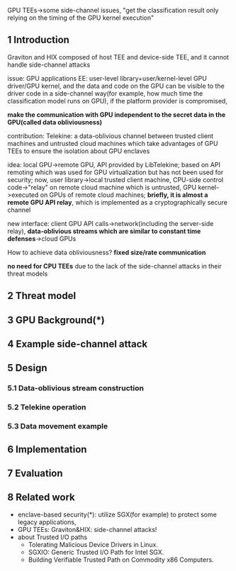 GPU TEEs->some side-channel issues, "get the classification result only relying on the timing of the GPU kernel execution"

## 1 Introduction

Graviton and HIX composed of host TEE and device-side TEE, and it cannot handle side-channel attacks

issue: GPU applications EE: user-level library+user/kernel-level GPU driver/GPU kernel, and the data and code on the GPU can be visible to the driver code in a side-channel way(for example, how much time the classification model runs on GPU), if the platform provider is compromised, 

**make the communication with GPU independent to the secret data in the GPU(called data obliviousness)**

contribution: Telekine: a data-oblivious channel between trusted client machines and untrusted cloud machines which take advantages of GPU TEEs to ensure the isolation about GPU enclaves

idea: local GPU->remote GPU, API provided by LibTelekine; based on API remoting which was used for GPU virtualization but has not been used for security; now, user library->local trusted client machine, CPU-side control code->"relay" on remote cloud machine which is untrusted, GPU kernel->executed on GPUs of remote cloud machines; **briefly, it is almost a remote GPU API relay**, which is implemented as a cryptographically secure channel

new interface: client GPU API calls->network(including the server-side relay), **data-oblivious streams which are similar to constant time defenses**->cloud GPUs

How to achieve data obliviousness? **fixed size/rate communication**

**no need for CPU TEEs** due to the lack of the side-channel attacks in their threat models

## 2 Threat model

## 3 GPU Background(*)

## 4 Example side-channel attack

## 5 Design

### 5.1 Data-oblivious stream construction

### 5.2 Telekine operation

### 5.3 Data movement example

## 6 Implementation

## 7 Evaluation

## 8 Related work

* enclave-based security(*): utilize SGX(for example) to protect some legacy applications,
* GPU TEEs: Graviton&HIX: side-channel attacks!
* about Trusted I/O paths
  * Tolerating Malicious Device Drivers in Linux.
  * SGXIO: Generic Trusted I/O Path for Intel SGX.
  * Building Verifiable Trusted Path on Commodity x86 Computers.

